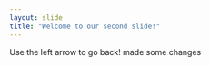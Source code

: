 ```yaml
---
layout: slide
title: "Welcome to our second slide!"
---
```


Use the left arrow to go back!
made some changes
